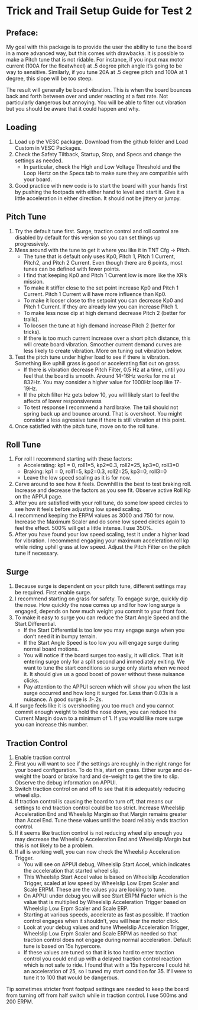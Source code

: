 # Trick and Trail Setup Guide for Test 2
## Preface: 
My goal with this package is to provide the user the ability to tune the board in a more advanced way, but this comes with drawbacks. It is possible to make a Pitch tune that is not ridable. For instance, if you input max motor current (100A for the floatwheel) at .5 degree pitch angle it’s going to be way to sensitive. Similarly, if you tune 20A at .5 degree pitch and 100A at 1 degree, this slope will be too steep. 

The result will generally be board vibration. This is when the board bounces back and forth between over and under reacting at a fast rate. Not particularly dangerous but annoying. You will be able to filter out vibration but you should be aware that it could happen and why.

## Loading
1. Load up the VESC package. Download from the github folder and Load Custom in VESC Packages.
1. Check the Safety Tiltback, Startup, Stop, and Specs and change the settings as needed. 
    * In particular, check the High and Low Voltage Threshold and the Loop Hertz on the Specs tab to make sure they are compatible with your board.
1. Good practice with new code is to start the board with your hands first by pushing the footpads with either hand to level and start it. Give it a little acceleration in either direction. It should not be jittery or jumpy.
        
## Pitch Tune
1. Try the default tune first. Surge, traction control and roll control are disabled by default for this version so you can set things up progressively.
1. Mess around with the tune to get it where you like it in TNT Cfg -> Pitch. 
    * The tune that is default only uses Kp0, Pitch 1, Pitch 1 Current, Pitch2, and Pitch 2 Current. Even though there are 6 points, most tunes can be defined with fewer points.
    * I find that keeping Kp0 and Pitch 1 Current low is more like the XR’s mission.
    * To make it stiffer close to the set point increase Kp0 and Pitch 1 Current. Pitch 1 Current will have more influence than Kp0.
    * To make it looser close to the setpoint you can decrease Kp0 and Pitch 1 Current. If they are already low you can increase Pitch 1.
    * To make less nose dip at high demand decrease Pitch 2 (better for trails).
    * To loosen the tune at high demand increase Pitch 2 (better for tricks).
    * If there is too much current increase over a short pitch distance, this will create board vibration. Smoother current demand curves are less likely to create vibration. More on tuning out vibration below.
1. Test the pitch tune under higher load to see if there is vibration.  Something like uphill grass is good or accelerating flat out on grass. 
    * If there is vibration decrease Pitch Filter, 0.5 Hz at a time, until you feel that the board is smooth. Around 14-16Hz works for me at 832Hz. You may consider a higher value for 1000Hz loop like 17-19Hz.
    * If the pitch filter Hz gets below 10, you will likely start to feel the affects of lower responsiveness
    * To test response I recommend a hard brake. The tail should not spring back up and bounce around. That is overshoot. You might consider a less agressive tune if there is still vibration at this point.
1. Once satisfied with the pitch tune, move on to the roll tune.
    
## Roll Tune
1. For roll I recommend starting with these factors:
    * Accelerating: kp1 = 0, roll1=5, kp2=0.3, roll2=25, kp3=0, roll3=0
    * Braking: kp1 = 0, roll1=5, kp2=0.3, roll2=25, kp3=0, roll3=0
    * Leave the low speed scaling as it is for now.
1. Carve around to see how it feels. Downhill is the best to test braking roll. Increase and decrease the factors as you see fit. Observe active Roll Kp on the APPUI page.
1. After you are satisfied with your roll tune, do some low speed circles to see how it feels before adjusting low speed scaling.
1. I recommend keeping the ERPM values as 3000 and 750 for now. Increase the Maximum Scaler and do some low speed circles again to feel the effect. 500% will get a little intense. I use 350%.
1. After you have found your low speed scaling, test it under a higher load for vibration. I recommend engaging your maximum acceleration roll kp while riding uphill grass at low speed. Adjust the Pitch Filter on the pitch tune if necessary.

## Surge
1. Because surge is dependent on your pitch tune, different settings may be required. First enable surge.
1. I recommend starting on grass for safety. To engage surge, quickly dip the nose. How quickly the nose comes up and for how long surge is engaged, depends on how much weight you commit to your front foot. 
1. To make it easy to surge you can reduce the Start Angle Speed and the Start Differential. 
    * If the Start Differential is too low you may engage surge when you don’t need it in bumpy terrain.
    * If the Start Angle Speed is too low you will engage surge during normal board motions.
    * You will notice if the board surges too easily, it will click. That is it entering surge only for a split second and immediately exiting. We want to tune the start conditions so surge only starts when we need it. It should give us a good boost of power without these nuisance clicks.
    * Pay attention to the APPUI screen which will show you when the last surge occurred and how long it surged for. Less than 0.03s is a nuisance. A good surge is .1-.2s.
1. If surge feels like it is overshooting you too much and you cannot commit enough weight to hold the nose down, you can reduce the Current Margin down to a minimum of 1. If you would like more surge you can increase this number.

## Traction Control
1. Enable traction control
1. First you will want to see if the settings are roughly in the right range for your board configuration. To do this, start on grass. Either surge and de-weight the board or brake hard and de-weight to get the tire to slip. Observe the debug information on APPUI.
1. Switch traction control on and off to see that it is adequately reducing wheel slip.
1. If traction control is causing the board to turn off, that means our settings to end traction control could be too strict. Increase Wheelslip Acceleration End and Wheelslip Margin so that Margin remains greater than Accel End. Tune these values until the board reliably ends traction control.
1. If it seems like traction control is not reducing wheel slip enough you may decrease the Wheelslip Acceleration End and Wheelslip Margin but this is not likely to be a problem.
1. If all is working well, you can now check the Wheelslip Acceleration Trigger. 
    * You will see on APPUI debug, Wheelslip Start Accel, which indicates the acceleration that started wheel slip. 
    * This Wheelslip Start Accel value is based on Wheelslip Acceleration Trigger, scaled at low speed by Wheelslip Low Erpm Scaler and Scale ERPM. These are the values you are looking to tune.
    * On APPUI under debug you will see Start ERPM Factor which is the value that is multiplied by Wheelslip Acceleration Trigger based on Wheelslip Low Erpm Scaler and Scale ERP.
    * Starting at various speeds, accelerate as fast as possible. If traction control engages when it shouldn’t, you will hear the motor click. 
    * Look at your debug values and tune Wheelslip Acceleration Trigger, Wheelslip Low Erpm Scaler and Scale ERPM as needed so that traction control does not engage during normal acceleration. Default tune is based on 15s hypercore.
    * If these values are tuned so that it is too hard to enter traction control you could end up with a delayed traction control reaction which is not safe to ride. I found that with a 15s hypercore I could hit an acceleration of 25, so I tuned my start condition for 35. If I were to tune it to 100 that would be dangerous. 

Tip sometimes stricter front footpad settings are needed to keep the board from turning off from half switch while in traction control. I use 500ms and 200 ERPM.
